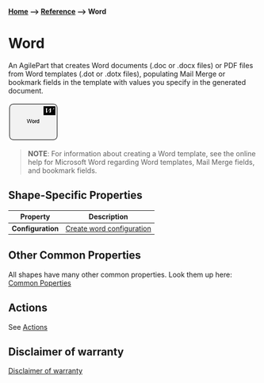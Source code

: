 __[Home](/) --> [Reference](/ref) --> Word__

# Word

An AgilePart that creates Word documents (.doc or .docx files) or PDF files from Word templates (.dot or .dotx files), populating Mail Merge or bookmark fields in the template with values you specify in the generated document.

![Word](media/Word.png)

> __NOTE__: For information about creating a Word template, see the online help for Microsoft Word regarding Word templates, Mail Merge fields, and bookmark fields.

<!--
Please refer to the AgilePoint documentation to know about this shape (<http://documentation.agilepoint.com/SupportPortal/DOCS/ProductDocumentation/05.02.0100/DocumentationLibrary/maps/index.html#agileshapeWord.html>)
-->
## Shape-Specific Properties

| Property | Description |
| -------- | ----------- |
| __Configuration__ | [Create word configuration](common/WordConfigurationProperty.md) |



## Other Common Properties
All shapes have many other common properties. Look them up here: [Common Poperties](common/README.md)

## Actions
See [Actions](common/Actions.md)

## Disclaimer of warranty

[Disclaimer of warranty](../guides/common/DisclaimerOfWarranty.md)